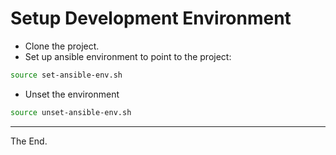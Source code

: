 # Setup Development Environment

* Clone the project.
* Set up ansible environment to point to the project:

````bash
source set-ansible-env.sh
````

* Unset the environment

````bash
source unset-ansible-env.sh
````



---
The End.
